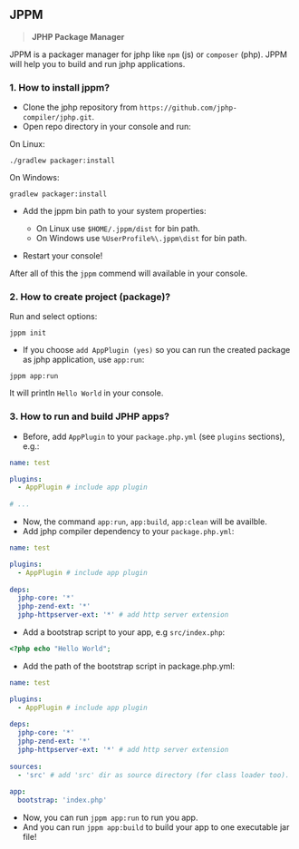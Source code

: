 ## JPPM
> **JPHP Package Manager**

JPPM is a packager manager for jphp like `npm` (js) or `composer` (php). 
JPPM will help you to build and run jphp applications.

### 1. How to install jppm?

- Clone the jphp repository from `https://github.com/jphp-compiler/jphp.git`.
- Open repo directory in your console and run:

On Linux:
```
./gradlew packager:install
```

On Windows:
```
gradlew packager:install
```

- Add the jppm bin path to your system properties:
  - On Linux use `$HOME/.jppm/dist` for bin path.
  - On Windows use `%UserProfile%\.jppm\dist` for bin path.

- Restart your console!

After all of this the `jppm` commend will available in your console.

### 2. How to create project (package)?

Run and select options:

```
jppm init
```

- If you choose `add AppPlugin (yes)` so you can run the created package as jphp application, use `app:run`:

```
jppm app:run
```

It will println `Hello World` in your console.


### 3. How to run and build JPHP apps?

- Before, add `AppPlugin` to your `package.php.yml` (see `plugins` sections), e.g.:

```yaml
name: test

plugins: 
  - AppPlugin # include app plugin
  
# ...  
```

- Now, the command `app:run`, `app:build`, `app:clean` will be availble.
- Add jphp compiler dependency to your `package.php.yml`:

```yaml
name: test

plugins: 
  - AppPlugin # include app plugin
  
deps:
  jphp-core: '*'
  jphp-zend-ext: '*'
  jphp-httpserver-ext: '*' # add http server extension  
```

- Add a bootstrap script to your app, e.g `src/index.php`: 

```php
<?php echo "Hello World";
```

- Add the path of the bootstrap script in package.php.yml:

```yaml
name: test

plugins: 
  - AppPlugin # include app plugin
  
deps:
  jphp-core: '*'
  jphp-zend-ext: '*'
  jphp-httpserver-ext: '*' # add http server extension  
  
sources:
  - 'src' # add 'src' dir as source directory (for class loader too).
  
app:
  bootstrap: 'index.php'
```

- Now, you can run `jppm app:run` to run you app.
- And you can run `jppm app:build` to build your app to one executable jar file!
